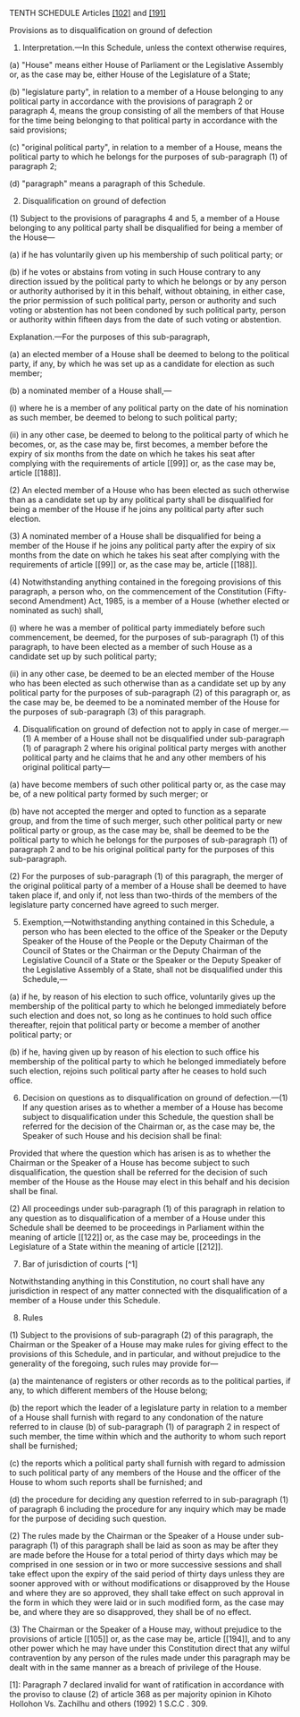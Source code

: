 TENTH SCHEDULE
Articles [[102]](2) and [[191]](2)

Provisions as to disqualification on ground of defection

1. Interpretation.—In this Schedule, unless the context otherwise requires,

(a) "House" means either House of Parliament or the Legislative Assembly or, as the case may be, either House of the Legislature of a State;

(b) "legislature party", in relation to a member of a House belonging to any political party in accordance with the provisions of paragraph 2 or paragraph 4, means the group consisting of all the members of that House for the time being belonging to that political party in accordance with the said provisions;

(c) "original political party", in relation to a member of a House, means the political party to which he belongs for the purposes of sub-paragraph (1) of paragraph 2;

(d) "paragraph" means a paragraph of this Schedule.

2. Disqualification on ground of defection

(1) Subject to the provisions of paragraphs 4 and 5, a member of a House belonging to any political party shall be disqualified for being a member of the House—

(a) if he has voluntarily given up his membership of such political party; or

(b) if he votes or abstains from voting in such House contrary to any direction issued by the political party to which he belongs or by any person or authority authorised by it in this behalf, without obtaining, in either case, the prior permission of such political party, person or authority and such voting or abstention has not been condoned by such political party, person or authority within fifteen days from the date of such voting or abstention.

Explanation.—For the purposes of this sub-paragraph,

(a) an elected member of a House shall be deemed to belong to the political party, if any, by which he was set up as a candidate for election as such member;

(b) a nominated member of a House shall,—

(i) where he is a member of any political party on the date of his nomination as such member, be deemed to belong to such political party;

(ii) in any other case, be deemed to belong to the political party of which he becomes, or, as the case may be, first becomes, a member before the expiry of six months from the date on which he takes his seat after complying with the requirements of article [[99]] or, as the case may be, article [[188]].

(2) An elected member of a House who has been elected as such otherwise than as a candidate set up by any political party shall be disqualified for being a member of the House if he joins any political party after such election.

(3) A nominated member of a House shall be disqualified for being a member of the House if he joins any political party after the expiry of six months from the date on which he takes his seat after complying with the requirements of article [[99]] or, as the case may be, article [[188]].

(4) Notwithstanding anything contained in the foregoing provisions of this paragraph, a person who, on the commencement of the Constitution (Fifty-second Amendment) Act, 1985, is a member of a House (whether elected or nominated as such) shall,

(i) where he was a member of political party immediately before such commencement, be deemed, for the purposes of sub-paragraph (1) of this paragraph, to have been elected as a member of such House as a candidate set up by such political party;

(ii) in any other case, be deemed to be an elected member of the House who has been elected as such otherwise than as a candidate set up by any political party for the purposes of sub-paragraph (2) of this paragraph or, as the case may be, be deemed to be a nominated member of the House for the purposes of sub-paragraph (3) of this paragraph.

4. Disqualification on ground of defection not to apply in case of merger.—(1) A member of a House shall not be disqualified under sub-paragraph (1) of paragraph 2 where his original political party merges with another political party and he claims that he and any other members of his original political party—

(a) have become members of such other political party or, as the case may be, of a new political party formed by such merger; or

(b) have not accepted the merger and opted to function as a separate group, and from the time of such merger, such other political party or new political party or group, as the case may be, shall be deemed to be the political party to which he belongs for the purposes of sub-paragraph (1) of paragraph 2 and to be his original political party for the purposes of this sub-paragraph.

(2) For the purposes of sub-paragraph (1) of this paragraph, the merger of the original political party of a member of a House shall be deemed to have taken place if, and only if, not less than two-thirds of the members of the legislature party concerned have agreed to such merger.

5. Exemption,—Notwithstanding anything contained in this Schedule, a person who has been elected to the office of the Speaker or the Deputy Speaker of the House of the People or the Deputy Chairman of the Council of States or the Chairman or the Deputy Chairman of the Legislative Council of a State or the Speaker or the Deputy Speaker of the Legislative Assembly of a State, shall not be disqualified under this Schedule,—

(a) if he, by reason of his election to such office, voluntarily gives up the membership of the political party to which he belonged immediately before such election and does not, so long as he continues to hold such office thereafter, rejoin that political party or become a member of another political party; or

(b) if he, having given up by reason of his election to such office his membership of the political party to which he belonged immediately before such election, rejoins such political party after he ceases to hold such office.

6. Decision on questions as to disqualification on ground of defection.—(1) If any question arises as to whether a member of a House has become subject to disqualification under this Schedule, the question shall be referred for the decision of the Chairman or, as the case may be, the Speaker of such House and his decision shall be final:

Provided that where the question which has arisen is as to whether the Chairman or the Speaker of a House has become subject to such disqualification, the question shall be referred for the decision of such member of the House as the House may elect in this behalf and his decision shall be final.

(2) All proceedings under sub-paragraph (1) of this paragraph in relation to any question as to disqualification of a member of a House under this Schedule shall be deemed to be proceedings in Parliament within the meaning of article [[122]] or, as the case may be, proceedings in the Legislature of a State within the meaning of article [[212]].

7. Bar of jurisdiction of courts [^1]

Notwithstanding anything in this Constitution, no court shall have any jurisdiction in respect of any matter connected with the disqualification of a member of a House under this Schedule.

8. Rules

(1) Subject to the provisions of sub-paragraph (2) of this paragraph, the Chairman or the Speaker of a House may make rules for giving effect to the provisions of this Schedule, and in particular, and without prejudice to the generality of the foregoing, such rules may provide for—

(a) the maintenance of registers or other records as to the political parties, if any, to which different members of the House belong;

(b) the report which the leader of a legislature party in relation to a member of a House shall furnish with regard to any condonation of the nature referred to in clause (b) of sub-paragraph (1) of paragraph 2 in respect of such member, the time within which and the authority to whom such report shall be furnished;

(c) the reports which a political party shall furnish with regard to admission to such political party of any members of the House and the officer of the House to whom such reports shall be furnished; and

(d) the procedure for deciding any question referred to in sub-paragraph (1) of paragraph 6 including the procedure for any inquiry which may be made for the purpose of deciding such question.

(2) The rules made by the Chairman or the Speaker of a House under sub-paragraph (1) of this paragraph shall be laid as soon as may be after they are made before the House for a total period of thirty days which may be comprised in one session or in two or more successive sessions and shall take effect upon the expiry of the said period of thirty days unless they are sooner approved with or without modifications or disapproved by the House and where they are so approved, they shall take effect on such approval in the form in which they were laid or in such modified form, as the case may be, and where they are so disapproved, they shall be of no effect.

(3) The Chairman or the Speaker of a House may, without prejudice to the provisions of article [[105]] or, as the case may be, article [[194]], and to any other power which he may have under this Constitution direct that any wilful contravention by any person of the rules made under this paragraph may be dealt with in the same manner as a breach of privilege of the House.

[1]: Paragraph 7 declared invalid for want of ratification in accordance with the proviso to clause (2) of article 368 as per majority opinion in Kihoto Hollohon Vs. Zachilhu and others (1992) 1 S.C.C . 309.